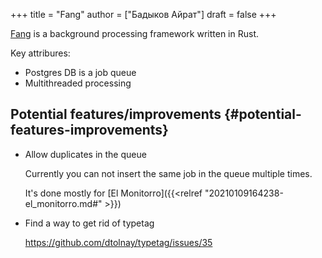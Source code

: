 +++
title = "Fang"
author = ["Бадыков Айрат"]
draft = false
+++

[Fang](https://github.com/ayrat555/fang) is a background processing framework written in Rust.

Key attribures:

-   Postgres DB is a job queue
-   Multithreaded processing


## Potential features/improvements {#potential-features-improvements}

-   Allow duplicates in the queue

    Currently you can not insert the same job in the queue multiple times.

    It's done mostly for [El Monitorro]({{<relref "20210109164238-el_monitorro.md#" >}})

-   Find a way to get rid of typetag

    <https://github.com/dtolnay/typetag/issues/35>
